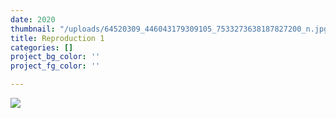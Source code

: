 ```yaml
---
date: 2020
thumbnail: "/uploads/64520309_446043179309105_7533273638187827200_n.jpg"
title: Reproduction 1
categories: []
project_bg_color: ''
project_fg_color: ''

---
```

![](https://app.forestry.io/sites/ldzcni2xb8659w/front-matter-media//uploads/64520309_446043179309105_7533273638187827200_n.jpg)